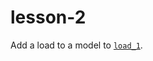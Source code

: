 # lesson-2

Add a load to a model to [`load_1`](https://github.com/arras-energy/gridlabd-models/blob/master/gridlabd-4/IEEE/123.glm#L411).
